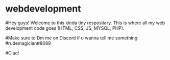 # webdevelopment
#Hey guys! Welcome to this kinda tiny respositary. This is where all my web development code goes (HTML, CSS, JS, MYSQL, PHP).

#Make sure to Dm me on Discord if u wanna tell me something
#rudemagician#8089

#Ciao!
